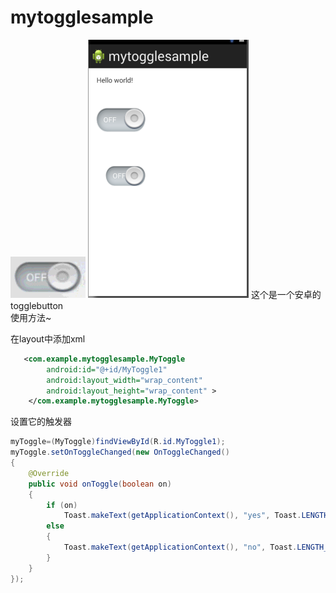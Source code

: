 # mytogglesample
![](https://github.com/Sky-J/mytogglesample/blob/master/jdfw.gif)
![](https://github.com/Sky-J/mytogglesample/blob/master/look.PNG)
这个是一个安卓的togglebutton<br>
使用方法~<br>

在layout中添加xml 
```Xml
   <com.example.mytogglesample.MyToggle
        android:id="@+id/MyToggle1"
        android:layout_width="wrap_content"
        android:layout_height="wrap_content" >
    </com.example.mytogglesample.MyToggle>
```
设置它的触发器
```Java
myToggle=(MyToggle)findViewById(R.id.MyToggle1);
myToggle.setOnToggleChanged(new OnToggleChanged()
{
	@Override
	public void onToggle(boolean on)
	{
		if (on)
			Toast.makeText(getApplicationContext(), "yes", Toast.LENGTH_LONG).show();
		else
		{
			Toast.makeText(getApplicationContext(), "no", Toast.LENGTH_LONG).show();
		}
	}
});
```
